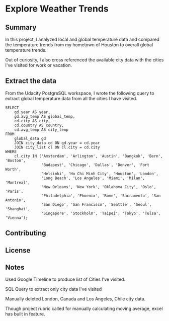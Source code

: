 # Explore Weather Trends

## Summary

In this project, I analyzed local and global temperature data and compared the temperature trends from my hometown of Houston to overall global temperature trends.

Out of curiosity, I also cross referenced the available city data with the cities I've visited for work or vacation.

## Extract the data

From the Udacity PostgreSQL workspace, I wrote the following query to extract global temperature data from all the cities I have visited.

```
SELECT
    gd.year AS year,
    gd.avg_temp AS global_temp,
    cd.city AS city,
    cd.country AS country,
    cd.avg_temp AS city_temp
FROM
    global_data gd
    JOIN city_data cd ON gd.year = cd.year
    JOIN city_list cl ON cl.city = cd.city
WHERE
    cl.city IN ('Amsterdam', 'Arlington', 'Austin', 'Bangkok', 'Bern', 'Boston',
                'Budapest', 'Chicago', 'Dallas', 'Denver', 'Fort Worth',
                'Helsinki', 'Ho Chi Minh City', 'Houston', 'London',
                'Long Beach', 'Los Angeles', 'Miami', 'Milan', 'Montreal',
                'New Orleans', 'New York', 'Oklahoma City', 'Oslo', 'Paris',
                'Philadelphia', 'Phoenix', 'Rome', 'Sacramento', 'San Antonio',
                'San Diego', 'San Francisco', 'Seattle', 'Seoul', 'Shanghai',
                'Singapore', 'Stockholm', 'Taipei', 'Tokyo', 'Tulsa', 'Vienna');
```

## Contributing

## License

## Notes

Used Google Timeline to produce list of Cities I've visited.

SQL Query to extract only city data I've visited

Manually deleted London, Canada and Los Angeles, Chile city data.

Though project rubric called for manually calculating moving average, excel has built in feature.
